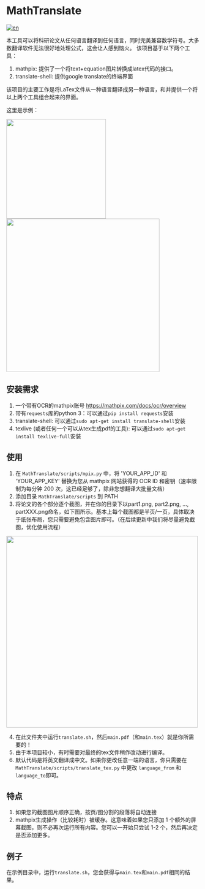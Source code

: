 # MathTranslate
[![en](https://img.shields.io/badge/lang-en-red.svg)](https://github.com/SUSYUSTC/MathTranslate/blob/main/README.md)

本工具可以将科研论文从任何语言翻译到任何语言，同时完美兼容数学符号。大多数翻译软件无法很好地处理公式，这会让人感到恼火。
该项目基于以下两个工具：
1. mathpix: 提供了一个将text+equation图片转换成latex代码的接口。
2. translate-shell: 提供google translate的终端界面

该项目的主要工作是将LaTex文件从一种语言翻译成另一种语言，和并提供一个将以上两个工具组合起来的界面。

这里是示例：
<p float="left">
<img src="https://user-images.githubusercontent.com/30529122/225237425-9341b03e-25b5-4617-b606-5e3813de3ec2.png" width="260">
<img src="https://user-images.githubusercontent.com/30529122/225234174-78af1e5f-aeff-4dd8-9f4c-d948edc35318.png" width="400">
</p>

## 安装需求
1. 一个带有OCR的mathpix账号 https://mathpix.com/docs/ocr/overview
2. 带有`requests`库的python 3：可以通过`pip install requests`安装
3. translate-shell: 可以通过`sudo apt-get install translate-shell`安装
4. texlive (或者任何一个可以从tex生成pdf的工具): 可以通过`sudo apt-get install texlive-full`安装

## 使用
1. 在 `MathTranslate/scripts/mpix.py` 中，将 'YOUR_APP_ID' 和 'YOUR_APP_KEY' 替换为您从 mathpix 网站获得的 OCR ID 和密钥（速率限制为每分钟 200 次，这已经足够了，除非您想翻译大批量文档）
2. 添加目录 `MathTranslate/scripts` 到 PATH
3. 将论文的各个部分逐个截图，并在你的目录下以part1.png, part2.png, ..., partXXX.png命名，如下图所示。基本上每个截图都是半页/一页，具体取决于纸张布局，您只需要避免包含图片即可。（在后续更新中我们将尽量避免截图，优化使用流程）
<img src="https://user-images.githubusercontent.com/30529122/225232807-88c1dba4-f513-4688-9c6c-6dc7fa708cda.png" width="500">

4. 在此文件夹中运行`translate.sh`，然后`main.pdf`（和`main.tex`）就是你所需要的！
5. 由于本项目较小，有时需要对最终的tex文件稍作改动进行编译。
6. 默认代码是将英文翻译成中文。如果你更改任意一端的语言，你只需要在 `MathTranslate/scripts/translate_tex.py` 中更改 `language_from` 和 `language_to`即可。

## 特点
1. 如果您的截图图片顺序正确，按页/图分割的段落将自动连接
2. mathpix生成操作（比较耗时）被缓存。这意味着如果您只添加 1 个额外的屏幕截图，则不必再次运行所有内容。您可以一开始只尝试 1-2 个，然后再决定是否添加更多。

## 例子
在示例目录中，运行`translate.sh`，您会获得与`main.tex`和`main.pdf`相同的结果。
